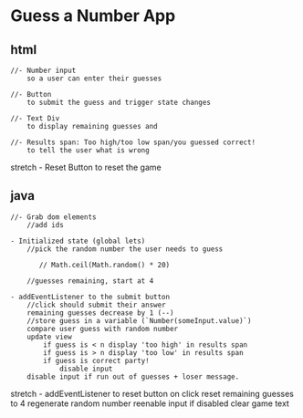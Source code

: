 # Guess a Number App

## html
    //- Number input
        so a user can enter their guesses

    //- Button
        to submit the guess and trigger state changes

    //- Text Div
        to display remaining guesses and 

    //- Results span: Too high/too low span/you guessed correct!
        to tell the user what is wrong

stretch
    - Reset Button
        to reset the game

## java
    //- Grab dom elements
        //add ids

    - Initialized state (global lets)
        //pick the random number the user needs to guess

           // Math.ceil(Math.random() * 20)

        //guesses remaining, start at 4

    - addEventListener to the submit button
        //click should submit their answer
        remaining guesses decrease by 1 (--)
        //store guess in a variable (`Number(someInput.value)`)
        compare user guess with random number
        update view
            if guess is < n display 'too high' in results span
            if guess is > n display 'too low' in results span
            if guess is correct party!
                disable input
        disable input if run out of guesses + loser message.
    
stretch
    - addEventListener to reset button
        on click reset remaining guesses to 4
        regenerate random number
        reenable input if disabled
        clear game text


